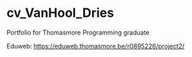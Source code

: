 # cv_VanHool_Dries
Portfolio for Thomasmore Programming graduate

Eduweb: https://eduweb.thomasmore.be/r0895226/project2/
